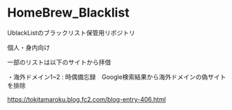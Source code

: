 # HomeBrew_Blacklist
UblackListのブラックリスト保管用リポジトリ

個人・身内向け

一部のリストは以下のサイトから拝借

・海外ドメイン1~2 : 時偶備忘録　Google検索結果から海外ドメインの偽サイトを排除

https://tokitamaroku.blog.fc2.com/blog-entry-406.html

